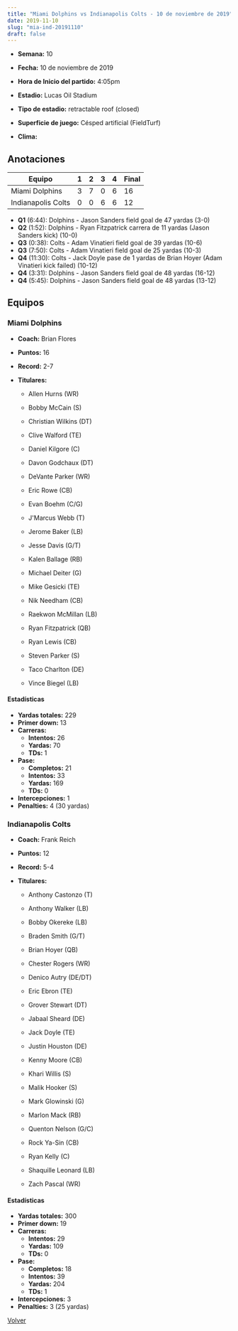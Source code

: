 ```yaml
---
title: "Miami Dolphins vs Indianapolis Colts - 10 de noviembre de 2019"
date: 2019-11-10
slug: "mia-ind-20191110"
draft: false
---
```


* **Semana:** 10
* **Fecha:** 10 de noviembre de 2019

* **Hora de Inicio del partido:** 4:05pm
* **Estadio:** Lucas Oil Stadium
* **Tipo de estadio:** retractable roof (closed)
* **Superficie de juego:** Césped artificial (FieldTurf)
* **Clima:** 





## Anotaciones
| Equipo | 1 | 2 | 3 | 4 | Final |
|--------|---|---|---|---|-------|
| Miami Dolphins  | 3 | 7 | 0 | 6  | 16 |
| Indianapolis Colts  | 0 | 0 | 6 | 6  | 12 |
* **Q1** (6:44): Dolphins - Jason Sanders field goal de 47 yardas (3-0)
* **Q2** (1:52): Dolphins - Ryan Fitzpatrick carrera de 11 yardas (Jason Sanders kick) (10-0)
* **Q3** (0:38): Colts - Adam Vinatieri field goal de 39 yardas (10-6)
* **Q3** (7:50): Colts - Adam Vinatieri field goal de 25 yardas (10-3)
* **Q4** (11:30): Colts - Jack Doyle pase de 1 yardas de Brian Hoyer (Adam Vinatieri kick failed) (10-12)
* **Q4** (3:31): Dolphins - Jason Sanders field goal de 48 yardas (16-12)
* **Q4** (5:45): Dolphins - Jason Sanders field goal de 48 yardas (13-12)


## Equipos


### Miami Dolphins
* **Coach:** Brian Flores
* **Puntos:** 16
* **Record:** 2-7
* **Titulares:** 

  * Allen Hurns (WR) 

  * Bobby McCain (S) 

  * Christian Wilkins (DT) 

  * Clive Walford (TE) 

  * Daniel Kilgore (C) 

  * Davon Godchaux (DT) 

  * DeVante Parker (WR) 

  * Eric Rowe (CB) 

  * Evan Boehm (C/G) 

  * J'Marcus Webb (T) 

  * Jerome Baker (LB) 

  * Jesse Davis (G/T) 

  * Kalen Ballage (RB) 

  * Michael Deiter (G) 

  * Mike Gesicki (TE) 

  * Nik Needham (CB) 

  * Raekwon McMillan (LB) 

  * Ryan Fitzpatrick (QB) 

  * Ryan Lewis (CB) 

  * Steven Parker (S) 

  * Taco Charlton (DE) 

  * Vince Biegel (LB) 

#### Estadísticas
* **Yardas totales:** 229
* **Primer down:** 13
* **Carreras:**
  * **Intentos:** 26
  * **Yardas:** 70
  * **TDs:** 1
* **Pase:**
  * **Completos:** 21
  * **Intentos:** 33
  * **Yardas:** 169
  * **TDs:** 0
* **Intercepciones:** 1
* **Penalties:** 4 (30 yardas)

### Indianapolis Colts
* **Coach:** Frank Reich
* **Puntos:** 12
* **Record:** 5-4
* **Titulares:** 

  * Anthony Castonzo (T) 

  * Anthony Walker (LB) 

  * Bobby Okereke (LB) 

  * Braden Smith (G/T) 

  * Brian Hoyer (QB) 

  * Chester Rogers (WR) 

  * Denico Autry (DE/DT) 

  * Eric Ebron (TE) 

  * Grover Stewart (DT) 

  * Jabaal Sheard (DE) 

  * Jack Doyle (TE) 

  * Justin Houston (DE) 

  * Kenny Moore (CB) 

  * Khari Willis (S) 

  * Malik Hooker (S) 

  * Mark Glowinski (G) 

  * Marlon Mack (RB) 

  * Quenton Nelson (G/C) 

  * Rock Ya-Sin (CB) 

  * Ryan Kelly (C) 

  * Shaquille Leonard (LB) 

  * Zach Pascal (WR) 

#### Estadísticas
* **Yardas totales:** 300
* **Primer down:** 19
* **Carreras:**
  * **Intentos:** 29
  * **Yardas:** 109
  * **TDs:** 0
* **Pase:**
  * **Completos:** 18
  * **Intentos:** 39
  * **Yardas:** 204
  * **TDs:** 1
* **Intercepciones:** 3
* **Penalties:** 3 (25 yardas)


[Volver](/historia/2019)
